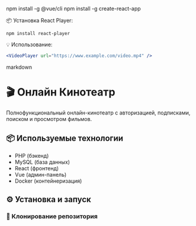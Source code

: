 npm install -g @vue/cli
npm install -g create-react-app

📦 Установка React Player:
```
npm install react-player
```

💡 Использование:
```jsx
<VideoPlayer url="https://www.example.com/video.mp4" />
```

markdown
# 🎬 Онлайн Кинотеатр

Полнофункциональный онлайн-кинотеатр с авторизацией, подписками, поиском и просмотром фильмов.

## 📦 Используемые технологии
- PHP (бэкенд)
- MySQL (база данных)
- React (фронтенд)
- Vue (админ-панель)
- Docker (контейнеризация)

## ⚙️ Установка и запуск

### 📁 Клонирование репозитория